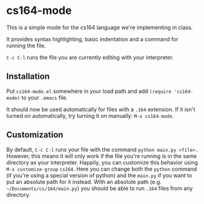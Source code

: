 # cs164-mode

This is a simple mode for the cs164 language we're implementing in class.

It provides syntax highlighting, basic indentation and a command for running the file.

`C-c C-l` runs the file you are currently editing with your interpreter.

## Installation

Put `cs164-mode.el` somewhere in your load path and add `(require 'cs164-mode)` to your `.emacs` file.

It should now be used automatically for files with a `.164` extension. If it isn't turned on automatically, try turning it on manually: `M-x cs164-mode`.

## Customization

By default, `C-c C-l` runs your file with the command `python main.py <file>.` However, this means it will only work if the file you're running is in the same directory as your interpreter. Happily, you can customize this behavior using `M-x customize-group` `cs164`. Here you can change both the `python` command (if you're using a special version of python) and the `main.py` if you want to put an absolute path for it instead. With an absolute path (e.g. `~/Documents/cs/164/main.py`) you should be able to run `.164` files from any directory.
